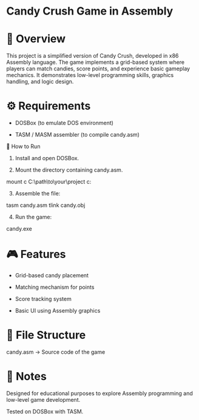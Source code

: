 # Candy Crush Game in Assembly

# 📌 Overview

This project is a simplified version of Candy Crush, developed in x86 Assembly language. The game implements a grid-based system where players can match candies, score points, and experience basic gameplay mechanics. It demonstrates low-level programming skills, graphics handling, and logic design.

# ⚙️ Requirements

 - DOSBox (to emulate DOS environment)

 - TASM / MASM assembler (to compile candy.asm)

🚀 How to Run

1. Install and open DOSBox.

2. Mount the directory containing candy.asm.

  mount c C:\path\to\your\project
  c:


3. Assemble the file:

  tasm candy.asm
  tlink candy.obj


4. Run the game:

  candy.exe

# 🎮 Features

 - Grid-based candy placement

 - Matching mechanism for points

 - Score tracking system

 - Basic UI using Assembly graphics

# 📂 File Structure

candy.asm → Source code of the game

# 📖 Notes

Designed for educational purposes to explore Assembly programming and low-level game development.

Tested on DOSBox with TASM.
